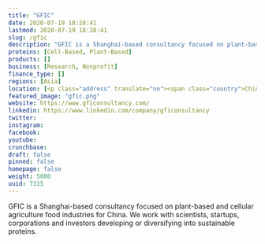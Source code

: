 ```yaml
---
title: "GFIC"
date: 2020-07-19 18:28:41
lastmod: 2020-07-19 18:28:41
slug: /gfic
description: "GFIC is a Shanghai-based consultancy focused on plant-based and cellular agriculture food industries for China. We work with scientists, startups, corporations and investors developing or diversifying into sustainable proteins."
proteins: [Cell-Based, Plant-Based]
products: []
business: [Research, Nonprofit]
finance_type: []
regions: [Asia]
location: [<p class="address" translate="no"><span class="country">China</span></p>]
featured_image: "gfic.png"
website: https://www.gficonsultancy.com/
linkedin: https://www.linkedin.com/company/gficonsultancy
twitter: 
instagram: 
facebook: 
youtube: 
crunchbase: 
draft: false
pinned: false
homepage: false
weight: 5000
uuid: 7315
---
```

GFIC is a Shanghai-based consultancy focused on plant-based and cellular agriculture food industries for China. We work with scientists, startups, corporations and investors developing or diversifying into sustainable proteins.
